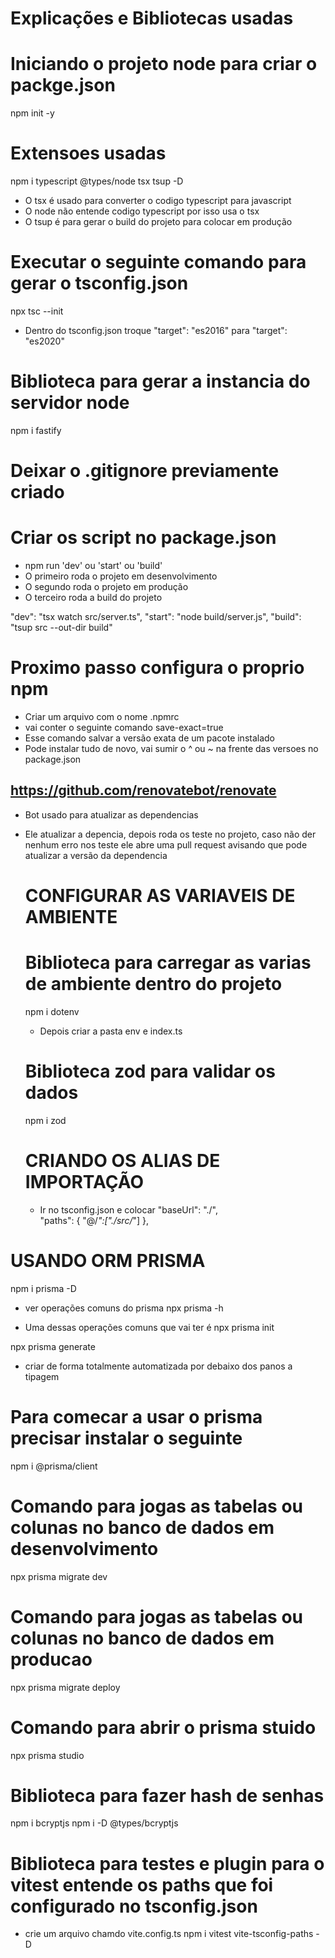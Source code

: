 # Explicações e Bibliotecas usadas

# Iniciando o projeto node para criar o packge.json
npm init -y

# Extensoes usadas 
npm i typescript @types/node tsx tsup -D

- O tsx é usado para converter o codigo typescript para javascript
- O node não entende codigo typescript por isso usa o tsx
- O tsup é para gerar o build do projeto para colocar em produção

# Executar o seguinte comando para gerar o tsconfig.json
npx tsc --init

- Dentro do tsconfig.json troque "target": "es2016" para "target": "es2020"

# Biblioteca para gerar a instancia do servidor node
npm i fastify

# Deixar o .gitignore previamente criado

# Criar os script no package.json
- npm run 'dev' ou 'start' ou 'build'
- O primeiro roda o projeto em desenvolvimento
- O segundo roda o projeto em produção
- O terceiro roda a build do projeto 

"dev": "tsx watch src/server.ts",
"start": "node build/server.js",
"build": "tsup src --out-dir build"

# Proximo passo configura o proprio npm
- Criar um arquivo com o nome .npmrc
- vai conter o seguinte comando save-exact=true
- Esse comando salvar a versão exata de um pacote instalado
- Pode instalar tudo de novo, vai sumir o ^ ou ~ na frente das versoes no package.json
## https://github.com/renovatebot/renovate
- Bot usado para atualizar as dependencias
- Ele atualizar a depencia, depois roda os teste no projeto, caso não der nenhum erro nos teste
  ele abre uma pull request avisando que pode atualizar a versão da dependencia

  # CONFIGURAR AS VARIAVEIS DE AMBIENTE
  # Biblioteca para carregar as varias de ambiente dentro do projeto
  npm i dotenv
  - Depois criar a pasta env e index.ts
  
  # Biblioteca zod para validar os dados
  npm i zod

  # CRIANDO OS ALIAS DE IMPORTAÇÃO
  - Ir no tsconfig.json e colocar 
    "baseUrl": "./",                 
    "paths": {
      "@/*":["./src/*"]
    }, 

# USANDO ORM PRISMA
npm i prisma -D

- ver operações comuns do prisma
npx prisma -h

- Uma dessas operações comuns que vai ter é 
npx prisma init

npx prisma generate
- criar de forma totalmente automatizada por debaixo dos panos a tipagem

# Para comecar a usar o prisma precisar instalar o seguinte
npm i @prisma/client

# Comando para jogas as tabelas ou colunas no banco de dados em desenvolvimento
npx prisma migrate dev

# Comando para jogas as tabelas ou colunas no banco de dados em producao
npx prisma migrate deploy

# Comando para abrir o prisma stuido
npx prisma studio

# Biblioteca para fazer hash de senhas
npm i bcryptjs
npm i -D @types/bcryptjs

# Biblioteca para testes e plugin para o vitest entende os paths que foi configurado no tsconfig.json
- crie um arquivo chamdo vite.config.ts
npm i vitest vite-tsconfig-paths -D